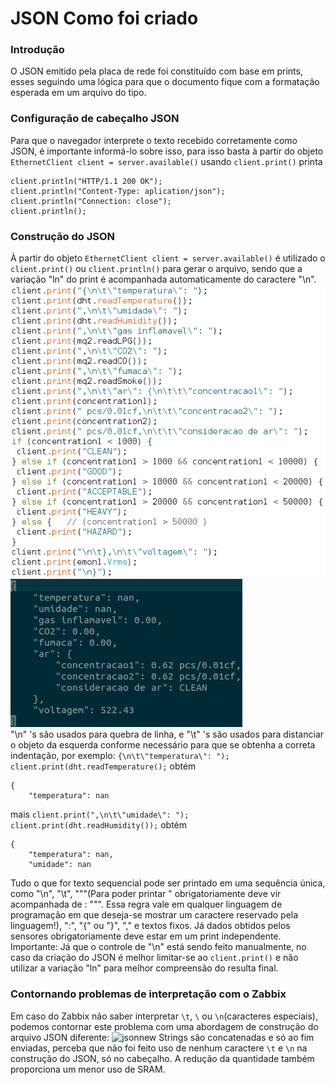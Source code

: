 
# JSON Como foi criado
### Introdução
O JSON emitido pela placa de rede foi constituído com base em prints, esses seguindo uma lógica para que o documento fique com a formatação esperada em um arquivo do tipo.
### Configuração de cabeçalho JSON
Para que o navegador interprete o texto recebido corretamente como JSON, é importante informá-lo sobre isso, para isso basta à partir do objeto ```EthernetClient client = server.available()``` usando ```client.print()``` printa 

```
client.println("HTTP/1.1 200 OK");
client.println("Content-Type: aplication/json");
client.println("Connection: close");
client.println();
```

### Construção do JSON
À partir do objeto ```EthernetClient client = server.available()``` é utilizado o ```client.print()``` ou ```client.println()``` para gerar o arquivo, sendo que a variação "ln" do print é acompanhada automaticamente do caractere "\n".
![json](json.png)![json](jsonimg.png) <br>
"\n" 's são usados para quebra de linha, e "\t" 's são usados para distanciar o objeto da esquerda conforme necessário para que se obtenha a correta indentação, por exemplo:
```{\n\t\"temperatura\": "); client.print(dht.readTemperature();``` obtém 

```
{
	"temperatura": nan
```
mais
```client.print(",\n\t\"umidade\": "); client.print(dht.readHumidity());``` obtém
```
{
	"temperatura": nan,
	"umidade": nan
```

Tudo o que for texto sequencial pode ser printado em uma sequência única, como "\n", "\t", "\""(Para poder printar " obrigatoriamente deve vir acompanhada de \: "\"". Essa regra vale em qualquer linguagem de programação em que deseja-se mostrar um caractere reservado pela linguagem!), ":", "{" ou "}", "," e textos fixos. Já dados obtidos pelos sensores obrigatoriamente deve estar em um print independente. Importante: Já que o controle de "\n" está sendo feito manualmente, no caso da criação do JSON é melhor limitar-se ao ```client.print()``` e não utilizar a variação "ln" para melhor compreensão do resulta final.

### Contornando problemas de interpretação com o Zabbix
Em caso do Zabbix não saber interpretar ```\t```, ```\``` ou ```\n```(caracteres especiais),  podemos contornar este problema com uma abordagem de construção do arquivo JSON diferente:
![jsonnew](jsonnew.png)
Strings são concatenadas e só ao fim enviadas, perceba que não foi feito uso de nenhum caractere ```\t``` e ```\n``` na construção do JSON, só no cabeçalho. A redução da quantidade também proporciona um menor uso de SRAM.
